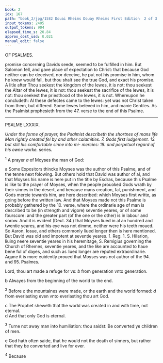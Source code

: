 ```yaml
---
book: 2
idx: 167
path: "book_2/jpg/1582 Douai Rheims Douay Rheims First Edition  2 of 3 1610 Old Testament.pdf-167.jpg"
input_tokens: 2405
output_tokens: 904
elapsed_time_s: 20.84
approx_cost_usd: 0.021
manual_edit: false
---
```

OF PSALMES.

promise concerning Davids seede, seemed to be fulfilled in him. But Salomon fell, and gave place of expectation to Christ: that because God neither can be deceived, nor deceive, he put not his promise in him, whom he knew would fall, but thou shalt see the true God, and exact his promise. A litle after Thou seekest the kingdom of the Iewes, it is not: thou seekest the Altar of the Iewes, it is not: thou seekest the sacrifice of the Iewes, it is not: thou seekest the priesthood of the Iewes, it is not. Whereupon he concludeth: Al these defectes came to the Iewes: yet was not Christ taken from them, but differed. Some Iewes beleved in him, and manie Gentiles. As the Psalmist prophesieth from the 47. verse to the end of this Psalme.

---

PSALME LXXXIX.

*Under the forme of prayer, the Psalmist describeth the shortnes of mans life Man rightly created fel by and other calamities. 7. Gods first iudgement. 13. but still his comfortable sinne into mi- mercies: 18. and perpetual regard of his owne worke.* series.

<sup>1</sup> A prayer *a* of Moyses the man of God:

<aside>a Some Expositors thincke Moyses was the author of this Psalme, and of the tenne next folowing. But others hold that David was author of al, and that Moyses his name is here put in the title by Esdras, because this Psalme is like to the prayer of Moyses, when the people prouoked Gods wrath by their sinnes in the desert, and because mans creation, fal, punishment, and Gods mercie towards him, are here described: which Moyses first writte, as going before the written law. And that Moyses made not this Psalme is probably gathered by the 10. verse, where the ordinarie age of man is described to be (in strength and vigore) seventie yeares, or of some fourscore: and the greater part (of the one or the other) is in labour and sorow. And it is evident (Deut. 34.) that Moyses liued in al an hundred and twentie yeares, and his eye was not dimme, neither were his teeth moued. So Aaron, Iosue, and others commonly liued longer then is here mentioned. But David was old and impotent at seventie yeares. 1. Reg. 1. S. Hilarion, liuing neere seventie yeares in his heremitage, S. Remigius governing the Church of Rhemes, seventie yeares, and the like are accounted to haue bene ful of dayes, and such as liued longer are reputed extraordinarie. Agane it is more euidently proued that Moyses was not author of the 94. and 95. Psalmes.</aside>

Lord, thou art made a refuge for vs: *b* from generation vnto generation.

<aside>b Alwayes from the beginning of the world to the end.</aside>

<sup>2</sup> Before *c* the mountaines were made, or the earth and the world formed: *d* from everlasting even vnto everlasting thou art God.

<aside>c The Prophet sheweth that the world was created in and with time, not eternal.</aside>

<aside>d And that only God is eternal.</aside>

<sup>3</sup> Turne not away man into humiliation: thou saidst: Be converted ye children of men.

<aside>e God hath often saide, that he would not the death of sinners, but rather that they be converted and live for ever.</aside>

<sup>4</sup> Because